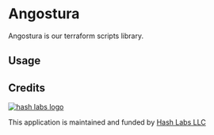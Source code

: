 # Angostura

Angostura is our terraform scripts library.

## Usage

## Credits

[![hash labs logo](https://www.hashlabs.com/images/hashlabs_logo_horizontal_02.png)](https://www.hashlabs.com)

This application is maintained and funded by [Hash Labs LLC](https://www.hashlabs.com)
